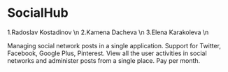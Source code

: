 # SocialHub

1.Radoslav Kostadinov \n
2.Kamena Dacheva \n
3.Elena Karakoleva \n

Managing social network posts in a single application. Support for Twitter, Facebook, Google Plus, Pinterest. View all the user activities in social networks and administer posts from a single place. Pay per month.
